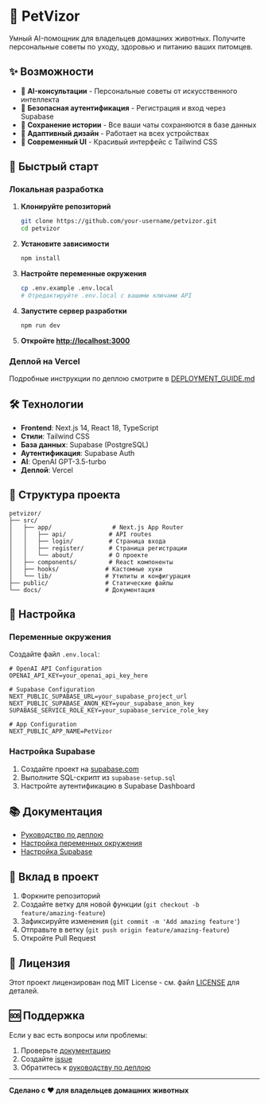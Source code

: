 # 🐾 PetVizor

Умный AI-помощник для владельцев домашних животных. Получите персональные советы по уходу, здоровью и питанию ваших питомцев.

## ✨ Возможности

- 🤖 **AI-консультации** - Персональные советы от искусственного интеллекта
- 🔐 **Безопасная аутентификация** - Регистрация и вход через Supabase
- 💾 **Сохранение истории** - Все ваши чаты сохраняются в базе данных
- 📱 **Адаптивный дизайн** - Работает на всех устройствах
- 🎨 **Современный UI** - Красивый интерфейс с Tailwind CSS

## 🚀 Быстрый старт

### Локальная разработка

1. **Клонируйте репозиторий**
   ```bash
   git clone https://github.com/your-username/petvizor.git
   cd petvizor
   ```

2. **Установите зависимости**
   ```bash
   npm install
   ```

3. **Настройте переменные окружения**
   ```bash
   cp .env.example .env.local
   # Отредактируйте .env.local с вашими ключами API
   ```

4. **Запустите сервер разработки**
   ```bash
   npm run dev
   ```

5. **Откройте [http://localhost:3000](http://localhost:3000)**

### Деплой на Vercel

Подробные инструкции по деплою смотрите в [DEPLOYMENT_GUIDE.md](./DEPLOYMENT_GUIDE.md)

## 🛠️ Технологии

- **Frontend**: Next.js 14, React 18, TypeScript
- **Стили**: Tailwind CSS
- **База данных**: Supabase (PostgreSQL)
- **Аутентификация**: Supabase Auth
- **AI**: OpenAI GPT-3.5-turbo
- **Деплой**: Vercel

## 📁 Структура проекта

```
petvizor/
├── src/
│   ├── app/                 # Next.js App Router
│   │   ├── api/            # API routes
│   │   ├── login/          # Страница входа
│   │   ├── register/       # Страница регистрации
│   │   └── about/          # О проекте
│   ├── components/         # React компоненты
│   ├── hooks/             # Кастомные хуки
│   └── lib/               # Утилиты и конфигурация
├── public/                # Статические файлы
└── docs/                  # Документация
```

## 🔧 Настройка

### Переменные окружения

Создайте файл `.env.local`:

```env
# OpenAI API Configuration
OPENAI_API_KEY=your_openai_api_key_here

# Supabase Configuration
NEXT_PUBLIC_SUPABASE_URL=your_supabase_project_url
NEXT_PUBLIC_SUPABASE_ANON_KEY=your_supabase_anon_key
SUPABASE_SERVICE_ROLE_KEY=your_supabase_service_role_key

# App Configuration
NEXT_PUBLIC_APP_NAME=PetVizor
```

### Настройка Supabase

1. Создайте проект на [supabase.com](https://supabase.com)
2. Выполните SQL-скрипт из `supabase-setup.sql`
3. Настройте аутентификацию в Supabase Dashboard

## 📚 Документация

- [Руководство по деплою](./DEPLOYMENT_GUIDE.md)
- [Настройка переменных окружения](./ENV_SETUP_FINAL.md)
- [Настройка Supabase](./SUPABASE_SETUP_GUIDE.md)

## 🤝 Вклад в проект

1. Форкните репозиторий
2. Создайте ветку для новой функции (`git checkout -b feature/amazing-feature`)
3. Зафиксируйте изменения (`git commit -m 'Add amazing feature'`)
4. Отправьте в ветку (`git push origin feature/amazing-feature`)
5. Откройте Pull Request

## 📄 Лицензия

Этот проект лицензирован под MIT License - см. файл [LICENSE](LICENSE) для деталей.

## 🆘 Поддержка

Если у вас есть вопросы или проблемы:

1. Проверьте [документацию](./docs/)
2. Создайте [issue](https://github.com/your-username/petvizor/issues)
3. Обратитесь к [руководству по деплою](./DEPLOYMENT_GUIDE.md)

---

**Сделано с ❤️ для владельцев домашних животных**
